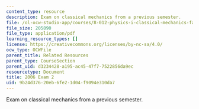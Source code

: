 ```yaml
---
content_type: resource
description: Exam on classical mechanics from a previous semester.
file: /ol-ocw-studio-app/courses/8-012-physics-i-classical-mechanics-fall-2008/9b24d37620eb6fe21d04f9094e310da7_2006_quiz2.pdf
file_size: 205890
file_type: application/pdf
learning_resource_types: []
license: https://creativecommons.org/licenses/by-nc-sa/4.0/
ocw_type: OCWFile
parent_title: Related Resources
parent_type: CourseSection
parent_uid: d3234428-a195-ac45-47f7-7522856da9ec
resourcetype: Document
title: 2006 Exam 2
uid: 9b24d376-20eb-6fe2-1d04-f9094e310da7
---
```

Exam on classical mechanics from a previous semester.